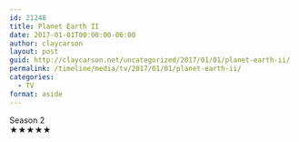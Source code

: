 ```yaml
---
id: 21248
title: Planet Earth II
date: 2017-01-01T00:00:00-06:00
author: claycarson
layout: post
guid: http://claycarson.net/uncategorized/2017/01/01/planet-earth-ii/
permalink: /timeline/media/tv/2017/01/01/planet-earth-ii/
categories:
  - TV
format: aside
---
```

<div class="media-details">Season 2</div>

<div class="media-creator"></div>

<div class="media-rating">★★★★★</div>